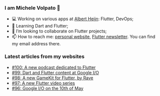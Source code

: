 ### I am Michele Volpato 👋

- 💻 Working on various apps at [Albert Heijn](https://github.com/RoyalAholdDelhaize): Flutter, DevOps;
- 🌱 Learning Dart and Flutter;
- 📱 I’m looking to collaborate on Flutter projects;
- 📫 How to reach me: [personal website](https://volpato.dev), [Flutter newsletter](https://flutternewsletter.volpato.dev). You can find my email address there.

### Latest articles from my websites

<!-- BLOG-POST-LIST:START -->
- [#100: A new podcast dedicated to Flutter](https://flutternewsletter.volpato.dev/news/100-a-new-podcast-dedicated-to-flutter/)
- [#99: Dart and Flutter content at Google I/O](https://flutternewsletter.volpato.dev/news/99-dart-and-flutter-content-at-google-io/)
- [#98: A new GameKit for Flutter, by Rave](https://flutternewsletter.volpato.dev/news/98-a_new_gamekit_for_flutter_by_rave/)
- [#97: A new Flutter video series](https://flutternewsletter.volpato.dev/news/97-a-new-flutter-video-series/)
- [#96: Google I/O on the 10th of May](https://flutternewsletter.volpato.dev/news/96-google-io-10th-of-may/)
<!-- BLOG-POST-LIST:END -->
